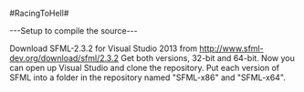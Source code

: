 #RacingToHell#

---Setup to compile the source---

Download SFML-2.3.2 for Visual Studio 2013 from http://www.sfml-dev.org/download/sfml/2.3.2
Get both versions, 32-bit and 64-bit.
Now you can open up Visual Studio and clone the repository. 
Put each version of SFML into a folder in the repository named "SFML-x86" and "SFML-x64".
